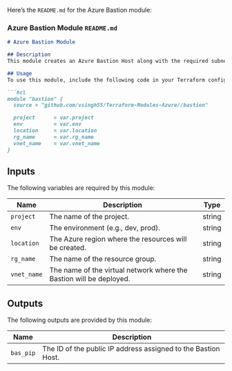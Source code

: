 Here’s the `README.md` for the Azure Bastion module:

### Azure Bastion Module `README.md`

```markdown
# Azure Bastion Module

## Description
This module creates an Azure Bastion Host along with the required subnet and public IP address. Azure Bastion provides secure and seamless RDP and SSH connectivity to your virtual machines directly in the Azure portal.

## Usage
To use this module, include the following code in your Terraform configuration:

```hcl
module "bastion" {
  source = "github.com/vsingh55/Terraform-Modules-Azure//bastion"

  project      = var.project
  env          = var.env
  location     = var.location
  rg_name      = var.rg_name
  vnet_name    = var.vnet_name
}
```

## Inputs
The following variables are required by this module:

| Name          | Description                                     | Type   |
|---------------|-------------------------------------------------|--------|
| `project`     | The name of the project.                        | string |
| `env`         | The environment (e.g., dev, prod).              | string |
| `location`    | The Azure region where the resources will be created. | string |
| `rg_name`     | The name of the resource group.                 | string |
| `vnet_name`   | The name of the virtual network where the Bastion will be deployed. | string |

## Outputs
The following outputs are provided by this module:

| Name      | Description                        |
|-----------|------------------------------------|
| `bas_pip` | The ID of the public IP address assigned to the Bastion Host. |
